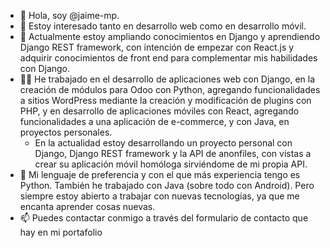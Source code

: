 - 👋 Hola, soy @jaime-mp.
- 👀 Estoy interesado tanto en desarrollo web como en desarrollo móvil.
- 🌱 Actualmente estoy ampliando conocimientos en Django y aprendiendo Django REST framework, con intención de empezar con React.js y adquirir conocimientos de front end para complementar mis habilidades con Django.
- 👨‍💻 He trabajado en el desarrollo de aplicaciones web con Django, en la creación de módulos para Odoo con Python, agregando funcionalidades a sitios WordPress mediante la creación y modificación de plugins con PHP, y en desarrollo de aplicaciones móviles con React, agregando funcionalidades a una aplicación de e-commerce, y con Java, en proyectos personales.
  - En la actualidad estoy desarrollando un proyecto personal con Django, Django REST framework y la API de anonfiles, con vistas a crear su aplicación móvil homóloga sirviéndome de mi propia API.
- 🤍 Mi lenguaje de preferencia y con el que más experiencia tengo es Python. También he trabajado con Java (sobre todo con Android). Pero siempre estoy abierto a trabajar con nuevas tecnologías, ya que me encanta aprender cosas nuevas.
- 📫 Puedes contactar conmigo a través del formulario de contacto que hay en mi portafolio

<!---

- 💞️ I’m looking to collaborate on ...
- 📫 How to reach me ...

jaime-mp/jaime-mp is a ✨ special ✨ repository because its `README.md` (this file) appears on your GitHub profile.
You can click the Preview link to take a look at your changes.
--->
